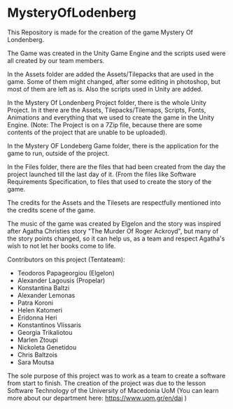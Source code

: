 # MysteryOfLodenberg

This Repository is made for the creation of the game Mystery Of Londenberg.

The Game was created in the Unity Game Engine and the scripts used were all created by our team members.

In the Assets folder are added the Assets/Tilepacks that are used in the game. Some of them might changed, after some editing in photoshop, but most of them are left as is. Also the scripts used in Unity are added.

In the Mystery Of Londenberg Project folder, there is the whole Unity Project. In it there are the Assets, Tilepacks/Tilemaps, Scripts, Fonts, Animations and everything that we used to create the game in the Unity Engine. (Note: The Project is on a 7Zip file, because there are some contents of the project that are unable to be uploaded).

In the Mystery OF Londeberg Game folder, there is the application for the game to run, outside of the project.

In the Files folder, there are the files that had been created from the day the project launched till the last day of it. (From the files like Software Requirements Specification, to files that used to create the story of the game.

The credits for the Assets and the Tilesets are respectfully mentioned into the credits scene of the game.

The music of the game was created by Elgelon and the story was inspired after Agatha Christies story "The Murder Of Roger Ackroyd", but many of the story points changed, so it can help us, as a team and respect Agatha's wish to not let her books come to life.

Contributors on this project (Tentateam):
 - Teodoros Papageorgiou (Elgelon)
 - Alexander Lagousis (Propelar) 
 - Konstantina Baltzi 
 - Alexander Lemonas 
 - Patra Koroni 
 - Helen Katomeri 
 - Eridonna Heri 
 - Konstantinos Vlissaris 
 - Georgia Trikaliotou 
 - Marlen Ztoupi 
 - Nickoleta Genetidou 
 - Chris Baltzois 
 - Sara Moutsa 


The sole purpose of this project was to work as a team to create a software from start to finish. The creation of the project was due to the lesson Software Technology of the University of Macedonia UoM (You can learn more about our department here: https://www.uom.gr/en/dai )
